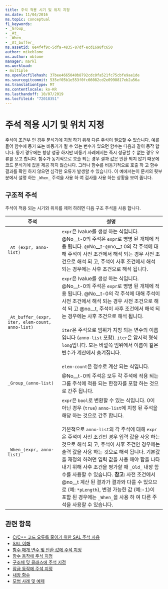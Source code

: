 ```yaml
---
title: 주석 적용 시기 및 위치 지정
ms.date: 11/04/2016
ms.topic: conceptual
f1_keywords:
- _Group_
- _At_
- _When_
- _At_buffer_
ms.assetid: 8e4f4f9c-5dfa-4835-87df-ecd1698fc650
author: mikeblome
ms.author: mblome
manager: markl
ms.workload:
- multiple
ms.openlocfilehash: 37bee4665040b8792cdc0fa521fc75cbfe9ae1de
ms.sourcegitcommit: 535ef05b1e553f0fc66082cd2e0998817eb2a56a
ms.translationtype: MT
ms.contentlocale: ko-KR
ms.lasthandoff: 10/07/2019
ms.locfileid: "72018351"
---
```

# <a name="specifying-when-and-where-an-annotation-applies"></a>주석 적용 시기 및 위치 지정
주석이 조건부 인 경우 분석기에 지정 하기 위해 다른 주석이 필요할 수 있습니다.  예를 들어 함수에 동기 또는 비동기가 될 수 있는 변수가 있으면 함수는 다음과 같이 동작 합니다. 동기 경우에는 항상 성공 하지만 비동기 사례에서는 즉시 성공할 수 없는 경우 오류를 보고 합니다. 함수가 동기적으로 호출 되는 경우 결과 값은 반환 되지 않기 때문에 코드 분석기에 값을 제공 하지 않습니다.  그러나 함수를 비동기적으로 호출 하 고 함수 결과를 확인 하지 않으면 심각한 오류가 발생할 수 있습니다. 이 예에서는이 문서의 뒷부분에서 설명 하는 `_When_` 주석을 사용 하 여 검사를 사용 하는 상황을 보여 줍니다.

## <a name="structural-annotations"></a>구조적 주석
주석이 적용 되는 시기와 위치를 제어 하려면 다음 구조 주석을 사용 합니다.

|주석|설명|
|----------------|-----------------|
|`_At_(expr, anno-list)`|`expr`은 lvalue를 생성 하는 식입니다. @No__t-0의 주석은 `expr`로 명명 된 개체에 적용 됩니다. @No__t-@no__t 0의 각 주석에 대해 주석이 사전 조건에서 해석 되는 경우 사전 조건으로 해석 되 고, 주석이 사후 조건에서 해석 되는 경우에는 사후 조건으로 해석 됩니다.|
|`_At_buffer_(expr, iter, elem-count, anno-list)`|`expr`은 lvalue를 생성 하는 식입니다. @No__t-0의 주석은 `expr`로 명명 된 개체에 적용 됩니다. @No__t-0의 각 주석에 대해 주석이 사전 조건에서 해석 되는 경우 사전 조건으로 해석 되 고 @no__t, 주석이 사후 조건에서 해석 되는 경우에는 사후 조건으로 해석 됩니다.<br /><br /> `iter`은 주석으로 범위가 지정 되는 변수의 이름입니다 (`anno-list` 포함). `iter`은 암시적 형식 `long`입니다. 모든 바깥쪽 범위에서 이름이 같은 변수가 계산에서 숨겨집니다.<br /><br /> `elem-count`은 정수로 계산 되는 식입니다.|
|`_Group_(anno-list)`|@No__t-0의 주석은 모두 각 주석에 적용 되는 그룹 주석에 적용 되는 한정자를 포함 하는 것으로 간주 됩니다.|
|`_When_(expr, anno-list)`|`expr`은 `bool`로 변환할 수 있는 식입니다. 0이 아닌 경우 (`true`) `anno-list`에 지정 된 주석을 해당 하는 것으로 간주 합니다.<br /><br /> 기본적으로 `anno-list`의 각 주석에 대해 `expr`은 주석이 사전 조건인 경우 입력 값을 사용 하는 것으로 해석 되 고, 주석이 사후 조건인 경우에는 출력 값을 사용 하는 것으로 해석 됩니다. 기본값을 재정의 하려면 입력 값을 사용 해야 함을 나타내기 위해 사후 조건을 평가할 때 `_Old_` 내장 함수를 사용할 수 있습니다. **참고:**  사전 조건에서 @no__t 계산 된 결과가 결과와 다를 수 있으므로 (예: `*pLength`), 변경 가능한 값 (예:-1)이 포함 된 경우에는 `_When_`을 사용 하 여 다른 주석을 사용할 수 있습니다.|

## <a name="see-also"></a>관련 항목

- [C/C++ 코드 오류를 줄이기 위한 SAL 주석 사용](../code-quality/using-sal-annotations-to-reduce-c-cpp-code-defects.md)
- [SAL 이해](../code-quality/understanding-sal.md)
- [함수 매개 변수 및 반환 값에 주석 지정](../code-quality/annotating-function-parameters-and-return-values.md)
- [함수 동작에 주석 지정](../code-quality/annotating-function-behavior.md)
- [구조체 및 클래스에 주석 지정](../code-quality/annotating-structs-and-classes.md)
- [잠금 동작에 주석 지정](../code-quality/annotating-locking-behavior.md)
- [내장 함수](../code-quality/intrinsic-functions.md)
- [모범 사례 및 예제](../code-quality/best-practices-and-examples-sal.md)